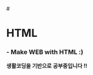 #<h1> HTML<br></h1> 
<h3>- Make WEB with HTML :) </h3>
<Strong>생활코딩을 기반으로 공부중입니다 !! </Strong> 
<br>
<br>
<br>
